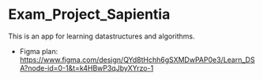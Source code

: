 # Exam_Project_Sapientia
This is an app for learning datastructures and algorithms.

- Figma plan:
  https://www.figma.com/design/QYd8tHchh6gSXMDwPAP0e3/Learn_DSA?node-id=0-1&t=k4HBwP3qJbyXYrzo-1
